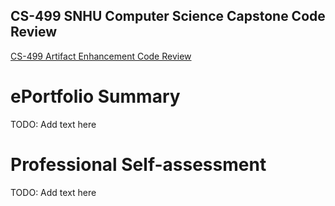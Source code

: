 ##  CS-499 SNHU Computer Science Capstone Code Review

[CS-499 Artifact Enhancement Code Review](https://youtu.be/R_RBc6R0Ds)


# ePortfolio Summary
TODO: Add text here


# Professional Self-assessment
TODO: Add text here
